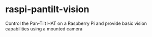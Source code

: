 # raspi-pantilt-vision
Control the Pan-Tilt HAT on a Raspberry Pi and provide basic vision capabilities using a mounted camera
